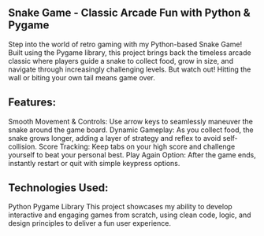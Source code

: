 Snake Game - Classic Arcade Fun with Python & Pygame
----------------------------------------------------
Step into the world of retro gaming with my Python-based Snake Game! Built using the Pygame library, this project brings back the timeless arcade classic where players guide a snake to collect food, grow in size, and navigate through increasingly challenging levels. But watch out! Hitting the wall or biting your own tail means game over.

Features:
---------

Smooth Movement & Controls: Use arrow keys to seamlessly maneuver the snake around the game board.
Dynamic Gameplay: As you collect food, the snake grows longer, adding a layer of strategy and reflex to avoid self-collision.
Score Tracking: Keep tabs on your high score and challenge yourself to beat your personal best.
Play Again Option: After the game ends, instantly restart or quit with simple keypress options.

Technologies Used:
------------------
Python
Pygame Library
This project showcases my ability to develop interactive and engaging games from scratch, using clean code, logic, and design principles to deliver a fun user experience.
